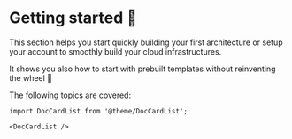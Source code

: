 # Getting started 🎉

This section helps you start quickly building your first architecture or setup your account to smoothly build your cloud infrastructures.

It shows you also how to start with prebuilt templates without reinventing the wheel 💪

The following topics are covered:

```mdx-code-block
import DocCardList from '@theme/DocCardList';

<DocCardList />
```
